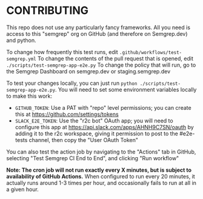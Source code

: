 # CONTRIBUTING

This repo does not use any particularly fancy frameworks. All you need is access to this "semgrep" org on GitHub (and therefore on Semgrep.dev) and python.

To change how frequently this test runs, edit `.github/workflows/test-semgrep.yml`
To change the contents of the pull request that is opened, edit `./scripts/test-semgrep-app-e2e.py`
To change the policy that will run, go to the Semgrep Dashboard on semgrep.dev or staging.semgrep.dev

To test your changes locally, you can just run `python ./scripts/test-semgrep-app-e2e.py`. You will need to set some environment variables locally to make this work:
- `GITHUB_TOKEN`: Use a PAT with "repo" level permissions; you can create this at
  https://github.com/settings/tokens
- `SLACK_E2E_TOKEN`: Use the "r2c bot" OAuth app; you will need to configure this
  app at https://api.slack.com/apps/AHNH9C7SN/oauth by adding it to the r2c
  workspace, giving it permission to post to the #e2e-tests channel, then copy
  the "User OAuth Token"

You can also test the action job by navigating to the "Actions" tab in GitHub, selecting "Test Semgrep CI End to End", and clicking "Run workflow"

**Note: The cron job will not run exactly every X minutes, but is subject to availability of GitHub Actions.**
When configured to run every 20 minutes, it actually runs around 1-3 times per hour, and occasionally fails to run at all in a given hour.
